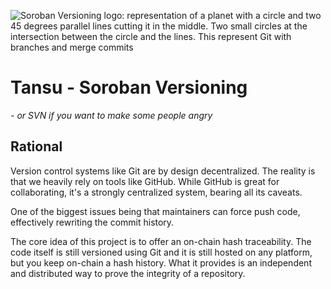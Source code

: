![Soroban Versioning logo: representation of a planet with a circle and two
45 degrees parallel lines cutting it in the middle. Two small circles at the
intersection between the circle and the lines. This represent Git with
branches and merge commits](website/static/img/logo.svg)

# Tansu - Soroban Versioning

*- or SVN if you want to make some people angry*

## Rational

Version control systems like Git are by design decentralized. The reality is
that we heavily rely on tools like GitHub. While GitHub is great for
collaborating, it's a strongly centralized system, bearing all its caveats.

One of the biggest issues being that maintainers can force push code,
effectively rewriting the commit history.

The core idea of this project is to offer an on-chain hash traceability. The
code itself is still versioned using Git and it is still hosted on any
platform, but you keep on-chain a hash history. What it provides is an
independent and distributed way to prove the integrity of a repository.
